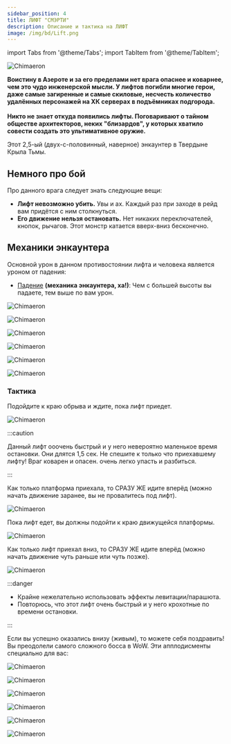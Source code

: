 ```yaml
---
sidebar_position: 4
title: ЛИФТ "СМЭРТИ"
description: Описание и тактика на ЛИФТ
image: /img/bd/Lift.png
---
```


import Tabs from '@theme/Tabs';
import TabItem from '@theme/TabItem';

<div className="text--center">

![Chimaeron](/img/bd/Lift.png)

</div>

<div className="text--center lore_text">

<b>
Воистину в Азероте и за его пределами нет врага опаснее и коварнее, чем это чудо инженерской мысли. У лифтов погибли многие герои, даже самые загиренные и самые скиловые, несчесть количество удалённых персонажей на ХК серверах в подъёмниках подгорода. <br/><br/> Никто не знает откуда появились лифты. Поговаривают о тайном обществе архитекторов, неких "близардов", у которых хватило совести создать это ультимативное оружие.
</b>
</div>

Этот 2,5-ый (двух-с-половинный, наверное) энкаунтер в Твердыне Крыла Тьмы.

## Немного про бой

Про данного врага следует знать следующие вещи:

- **Лифт невозможно убить.** Увы и ах. Каждый раз при заходе в рейд вам придётся с ним столкнуться.
- **Его движение нельзя остановать.** Нет никаких переключателей, кнопок, рычагов. Этот монстр катается вверх-вниз
  бесконечно.

## Механики энкаунтера

Основной урон в данном противостоянии лифта и человека является уроном от падения:

- [Падение](https://www.wowhead.com/ru/spell=350544) **(механика энкаунтера, ха!)**: Чем с большей высоты вы падаете,
  тем выше по вам урон.

<Tabs>
<TabItem value="fall1" label="Как же">

<div className="text--center">

![Chimaeron](/img/bd/Fall5.gif)
</div>

</TabItem>
<TabItem value="fall2" label="они">

<div className="text--center">

![Chimaeron](/img/bd/Fall4.gif)
</div>

</TabItem>
<TabItem value="fall3" label="падают">

<div className="text--center">

![Chimaeron](/img/bd/Fall3.gif)
</div>

</TabItem>
<TabItem value="fall4" label="это">

<div className="text--center">

![Chimaeron](/img/bd/Fall2.gif)
</div>

</TabItem>
<TabItem value="fall5" label="просто">

<div className="text--center">

![Chimaeron](/img/bd/Fall1.gif)
</div>

</TabItem>
<TabItem value="fall6" label="нечто">

<div className="text--center">

![Chimaeron](/img/bd/Fall0.gif)
</div>

</TabItem>
</Tabs>

### Тактика

Подойдите к краю обрыва и ждите, пока лифт приедет.

<div className="text--center">

![Chimaeron](/img/bd/Step1.gif)
</div>

:::caution

Данный лифт ооочень быстрый и у него невероятно маленькое время остановки. Они длятся 1,5 сек. Не спешите к
только что приехавшему лифту! Враг коварен и опасен. очень легко упасть и разбиться.

:::

Как только платформа приехала, то СРАЗУ ЖЕ идите вперёд (можно начать движение заранее, вы не провалитесь под лифт).

<div className="text--center">

![Chimaeron](/img/bd/Step2.gif)
</div>

Пока лифт едет, вы должны подойти к краю движущейся платформы.

<div className="text--center">

![Chimaeron](/img/bd/Step3.gif)
</div>

Как только лифт приехал вниз, то СРАЗУ ЖЕ идите вперёд (можно начать движение чуть раньше или чуть позже).

<div className="text--center">

![Chimaeron](/img/bd/Step3.gif)
</div>

:::danger

- Крайне нежелательно использовать эффекты левитации/парашюта.
- Повторюсь, что этот лифт очень быстрый и у него крохотные по времени остановки.

:::

Если вы успешно оказались внизу (живым), то можете себя поздравить! Вы преодолели самого сложного босса в WoW. Эти
апплодисменты специально для вас:

<Tabs>
<TabItem value="gz1" label="Гратц!">

<div className="text--center">

![Chimaeron](/img/bd/Gratz1.gif)
</div>

</TabItem>
<TabItem value="gz2" label="ГЦГЦ!">

<div className="text--center">

![Chimaeron](/img/bd/Gratz2.gif)
</div>

</TabItem>
<TabItem value="gz3" label="Харош!">

<div className="text--center">

![Chimaeron](/img/bd/Gratz3.gif)
</div>

</TabItem>
<TabItem value="gz4" label="Красавчик!">

<div className="text--center">

![Chimaeron](/img/bd/Gratz4.gif)
</div>

</TabItem>
<TabItem value="gz5" label="Топ!">

<div className="text--center">

![Chimaeron](/img/bd/gratz5.gif)
</div>

</TabItem>
<TabItem value="gz6" label="СЛАО!">

<div className="text--center">

![Chimaeron](/img/bd/Gratz6.gif)
</div>

</TabItem>
</Tabs>